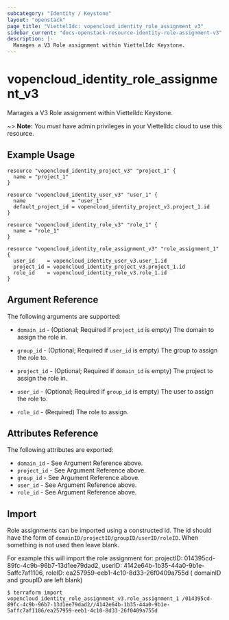 ```yaml
---
subcategory: "Identity / Keystone"
layout: "openstack"
page_title: "ViettelIdc: vopencloud_identity_role_assignment_v3"
sidebar_current: "docs-openstack-resource-identity-role-assignment-v3"
description: |-
  Manages a V3 Role assignment within ViettelIdc Keystone.
---
```


# vopencloud\_identity\_role\_assignment\_v3

Manages a V3 Role assignment within ViettelIdc Keystone.

~> **Note:** You _must_ have admin privileges in your ViettelIdc cloud to use
this resource.

## Example Usage

```hcl
resource "vopencloud_identity_project_v3" "project_1" {
  name = "project_1"
}

resource "vopencloud_identity_user_v3" "user_1" {
  name               = "user_1"
  default_project_id = vopencloud_identity_project_v3.project_1.id
}

resource "vopencloud_identity_role_v3" "role_1" {
  name = "role_1"
}

resource "vopencloud_identity_role_assignment_v3" "role_assignment_1" {
  user_id    = vopencloud_identity_user_v3.user_1.id
  project_id = vopencloud_identity_project_v3.project_1.id
  role_id    = vopencloud_identity_role_v3.role_1.id
}
```

## Argument Reference

The following arguments are supported:

* `domain_id` - (Optional; Required if `project_id` is empty) The domain to assign the role in.

* `group_id` - (Optional; Required if `user_id` is empty) The group to assign the role to.

* `project_id` - (Optional; Required if `domain_id` is empty) The project to assign the role in.

* `user_id` - (Optional; Required if `group_id` is empty) The user to assign the role to.

* `role_id` - (Required) The role to assign.

## Attributes Reference

The following attributes are exported:

* `domain_id` - See Argument Reference above.
* `project_id` - See Argument Reference above.
* `group_id` - See Argument Reference above.
* `user_id` - See Argument Reference above.
* `role_id` - See Argument Reference above.

## Import

Role assignments can be imported using a constructed id. The id should have the form of
`domainID/projectID/groupID/userID/roleID`. When something is not used then leave blank.

For example this will import the role assignment for: 
projectID: 014395cd-89fc-4c9b-96b7-13d1ee79dad2,
userID: 4142e64b-1b35-44a0-9b1e-5affc7af1106,
roleID: ea257959-eeb1-4c10-8d33-26f0409a755d
( domainID and groupID are left blank)

```
$ terraform import vopencloud_identity_role_assignment_v3.role_assignment_1 /014395cd-89fc-4c9b-96b7-13d1ee79dad2//4142e64b-1b35-44a0-9b1e-5affc7af1106/ea257959-eeb1-4c10-8d33-26f0409a755d
```
